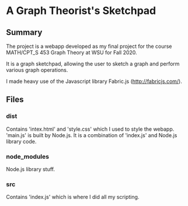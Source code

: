 # A Graph Theorist's Sketchpad

## Summary

The project is a webapp developed as my final project for the course MATH/CPT_S 453 Graph Theory at WSU for Fall 2020.

It is a graph sketchpad, allowing the user to sketch a graph and perform various graph operations.

I made heavy use of the Javascript library Fabric.js (http://fabricjs.com/).

## Files
### dist
Contains 'intex.html' and 'style.css' which I used to style the webapp.\
'main.js' is built by Node.js. It is a combination of 'index.js' and Node.js library code.

### node_modules
Node.js library stuff.

### src
Contains 'index.js' which is where I did all my scripting.
